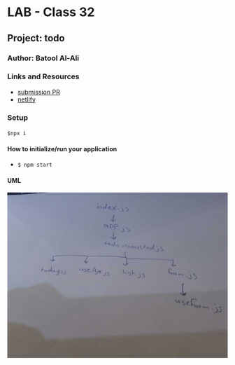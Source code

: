 # LAB - Class 32

## Project: todo

### Author: Batool Al-Ali

### Links and Resources

- [submission PR](https://github.com/batool-alali-401-advanced-javascript/todo/pull/5)
- [netlify](https://todo-2020.netlify.app/)


### Setup
` $npx i `

#### How to initialize/run your application 
- `$ npm start`


#### UML
![UML Diagram](UML2.jpg)